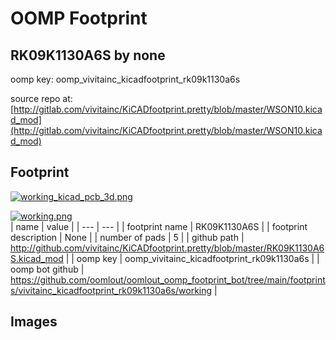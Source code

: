# OOMP Footprint  
## RK09K1130A6S  by none  
  
oomp key: oomp_vivitainc_kicadfootprint_rk09k1130a6s  
  
source repo at: [http://gitlab.com/vivitainc/KiCADfootprint.pretty/blob/master/WSON10.kicad_mod](http://gitlab.com/vivitainc/KiCADfootprint.pretty/blob/master/WSON10.kicad_mod)  
## Footprint  
  
[![working_kicad_pcb_3d.png](working_kicad_pcb_3d_600.png)](working_kicad_pcb_3d.png)  
  
[![working.png](working_600.png)](working.png)  
| name | value | 
| --- | --- | 
| footprint name | RK09K1130A6S | 
| footprint description | None | 
| number of pads | 5 | 
| github path | http://github.com/vivitainc/KiCADfootprint.pretty/blob/master/RK09K1130A6S.kicad_mod | 
| oomp key | oomp_vivitainc_kicadfootprint_rk09k1130a6s | 
| oomp bot github | https://github.com/oomlout/oomlout_oomp_footprint_bot/tree/main/footprints/vivitainc_kicadfootprint_rk09k1130a6s/working | 
## Images  
